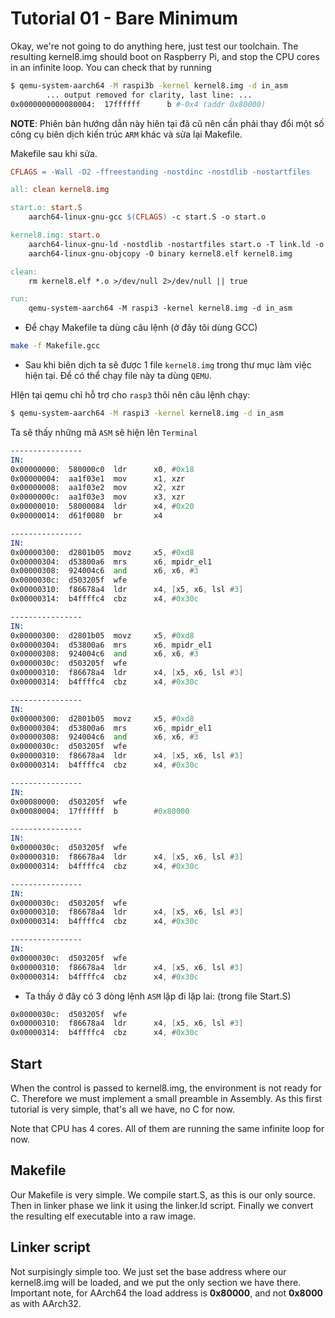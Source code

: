 Tutorial 01 - Bare Minimum
==========================

Okay, we're not going to do anything here, just test our toolchain. The resulting kernel8.img should
boot on Raspberry Pi, and stop the CPU cores in an infinite loop. You can check that by running

```sh
$ qemu-system-aarch64 -M raspi3b -kernel kernel8.img -d in_asm
        ... output removed for clarity, last line: ...
0x0000000000080004:  17ffffff      b #-0x4 (addr 0x80000)
```


**NOTE**: Phiên bản hướng dẫn này hiên tại đã cũ nên cần phải thay đổi một số công cụ biên dịch kiến trúc `ARM` khác và sửa lại Makefile.

Makefile sau khi sửa.
```makefile
CFLAGS = -Wall -O2 -ffreestanding -nostdinc -nostdlib -nostartfiles

all: clean kernel8.img

start.o: start.S
	aarch64-linux-gnu-gcc $(CFLAGS) -c start.S -o start.o

kernel8.img: start.o
	aarch64-linux-gnu-ld -nostdlib -nostartfiles start.o -T link.ld -o kernel8.elf
	aarch64-linux-gnu-objcopy -O binary kernel8.elf kernel8.img

clean:
	rm kernel8.elf *.o >/dev/null 2>/dev/null || true

run:
	qemu-system-aarch64 -M raspi3 -kernel kernel8.img -d in_asm
```
- Để chạy Makefile ta dùng câu lệnh (ở đây tôi dùng GCC)
```sh
make -f Makefile.gcc
```
- Sau khi biên dịch ta sẽ được 1 file `kernel8.img` trong thư mục làm việc hiện tại. Để có thể chạy file này ta dùng `QEMU`. 

HIện tại qemu chỉ hỗ trợ cho `rasp3` thôi nên câu lệnh chạy:
```sh
$ qemu-system-aarch64 -M raspi3 -kernel kernel8.img -d in_asm
```
Ta sẽ thấy những mã `ASM` sẽ hiện lên `Terminal`
```asm
----------------
IN: 
0x00000000:  580000c0  ldr      x0, #0x18
0x00000004:  aa1f03e1  mov      x1, xzr
0x00000008:  aa1f03e2  mov      x2, xzr
0x0000000c:  aa1f03e3  mov      x3, xzr
0x00000010:  58000084  ldr      x4, #0x20
0x00000014:  d61f0080  br       x4

----------------
IN: 
0x00000300:  d2801b05  movz     x5, #0xd8
0x00000304:  d53800a6  mrs      x6, mpidr_el1
0x00000308:  924004c6  and      x6, x6, #3
0x0000030c:  d503205f  wfe      
0x00000310:  f86678a4  ldr      x4, [x5, x6, lsl #3]
0x00000314:  b4ffffc4  cbz      x4, #0x30c

----------------
IN: 
0x00000300:  d2801b05  movz     x5, #0xd8
0x00000304:  d53800a6  mrs      x6, mpidr_el1
0x00000308:  924004c6  and      x6, x6, #3
0x0000030c:  d503205f  wfe      
0x00000310:  f86678a4  ldr      x4, [x5, x6, lsl #3]
0x00000314:  b4ffffc4  cbz      x4, #0x30c

----------------
IN: 
0x00000300:  d2801b05  movz     x5, #0xd8
0x00000304:  d53800a6  mrs      x6, mpidr_el1
0x00000308:  924004c6  and      x6, x6, #3
0x0000030c:  d503205f  wfe      
0x00000310:  f86678a4  ldr      x4, [x5, x6, lsl #3]
0x00000314:  b4ffffc4  cbz      x4, #0x30c

----------------
IN: 
0x00080000:  d503205f  wfe      
0x00080004:  17ffffff  b        #0x80000

----------------
IN: 
0x0000030c:  d503205f  wfe      
0x00000310:  f86678a4  ldr      x4, [x5, x6, lsl #3]
0x00000314:  b4ffffc4  cbz      x4, #0x30c

----------------
IN: 
0x0000030c:  d503205f  wfe      
0x00000310:  f86678a4  ldr      x4, [x5, x6, lsl #3]
0x00000314:  b4ffffc4  cbz      x4, #0x30c

----------------
IN: 
0x0000030c:  d503205f  wfe      
0x00000310:  f86678a4  ldr      x4, [x5, x6, lsl #3]
0x00000314:  b4ffffc4  cbz      x4, #0x30c

```

- Ta thấy ở đây có 3 dòng lệnh `ASM` lặp đi lặp lai: (trong file Start.S)
~~~asm
0x0000030c:  d503205f  wfe      
0x00000310:  f86678a4  ldr      x4, [x5, x6, lsl #3]
0x00000314:  b4ffffc4  cbz      x4, #0x30c
~~~




Start
-----

When the control is passed to kernel8.img, the environment is not ready for C. Therefore we must
implement a small preamble in Assembly. As this first tutorial is very simple, that's all we have, no C
for now.

Note that CPU has 4 cores. All of them are running the same infinite loop for now.

Makefile
--------

Our Makefile is very simple. We compile start.S, as this is our only source. Then in linker phase we
link it using the linker.ld script. Finally we convert the resulting elf executable into a raw image.

Linker script
-------------

Not surpisingly simple too. We just set the base address where our kernel8.img will be loaded, and we
put the only section we have there. Important note, for AArch64 the load address is **0x80000**, and
not **0x8000** as with AArch32.

